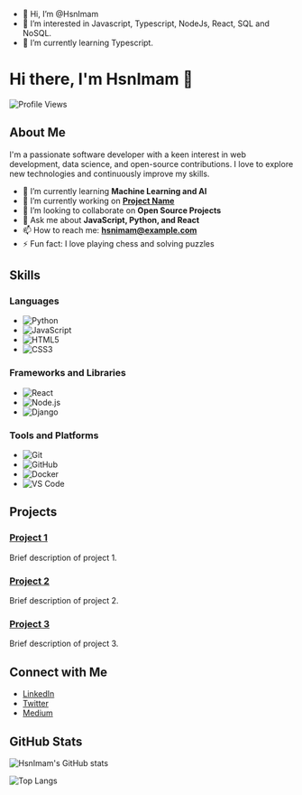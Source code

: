- 👋 Hi, I’m @HsnImam
- 👀 I’m interested in Javascript, Typescript, NodeJs, React, SQL and NoSQL.
- 🌱 I’m currently learning Typescript.

<!---
HsnImam/HsnImam is a ✨ special ✨ repository because its `README.md` (this file) appears on your GitHub profile.
You can click the Preview link to take a look at your changes.
--->

# Hi there, I'm HsnImam 👋

![Profile Views](https://komarev.com/ghpvc/?username=HsnImam&color=blueviolet)

## About Me

I'm a passionate software developer with a keen interest in web development, data science, and open-source contributions. I love to explore new technologies and continuously improve my skills.

- 🌱 I’m currently learning **Machine Learning and AI**
- 🔭 I’m currently working on **[Project Name](#)**
- 👯 I’m looking to collaborate on **Open Source Projects**
- 💬 Ask me about **JavaScript, Python, and React**
- 📫 How to reach me: **hsnimam@example.com**
- ⚡ Fun fact: I love playing chess and solving puzzles

## Skills

### Languages
- ![Python](https://img.shields.io/badge/-Python-3776AB?style=flat&logo=python&logoColor=white)
- ![JavaScript](https://img.shields.io/badge/-JavaScript-F7DF1E?style=flat&logo=javascript&logoColor=black)
- ![HTML5](https://img.shields.io/badge/-HTML5-E34F26?style=flat&logo=html5&logoColor=white)
- ![CSS3](https://img.shields.io/badge/-CSS3-1572B6?style=flat&logo=css3&logoColor=white)

### Frameworks and Libraries
- ![React](https://img.shields.io/badge/-React-61DAFB?style=flat&logo=react&logoColor=black)
- ![Node.js](https://img.shields.io/badge/-Node.js-339933?style=flat&logo=node.js&logoColor=white)
- ![Django](https://img.shields.io/badge/-Django-092E20?style=flat&logo=django&logoColor=white)

### Tools and Platforms
- ![Git](https://img.shields.io/badge/-Git-F05032?style=flat&logo=git&logoColor=white)
- ![GitHub](https://img.shields.io/badge/-GitHub-181717?style=flat&logo=github&logoColor=white)
- ![Docker](https://img.shields.io/badge/-Docker-2496ED?style=flat&logo=docker&logoColor=white)
- ![VS Code](https://img.shields.io/badge/-VS%20Code-007ACC?style=flat&logo=visual-studio-code&logoColor=white)

## Projects

### [Project 1](#)
Brief description of project 1.

### [Project 2](#)
Brief description of project 2.

### [Project 3](#)
Brief description of project 3.

## Connect with Me

- [LinkedIn](https://www.linkedin.com/in/hsnimam/)
- [Twitter](https://twitter.com/hsnimam)
- [Medium](https://medium.com/@hsnimam)

## GitHub Stats

![HsnImam's GitHub stats](https://github-readme-stats.vercel.app/api?username=HsnImam&show_icons=true&theme=radical)

![Top Langs](https://github-readme-stats.vercel.app/api/top-langs/?username=HsnImam&layout=compact&theme=radical)
